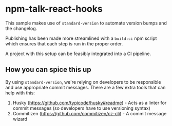 # npm-talk-react-hooks

This sample makes use of `standard-version` to automate version bumps and the changelog.

Publishing has been made more streamlined with a `build:ci` npm script which
ensures that each step is run in the proper order.

A project with this setup can be feasibly integrated into a CI pipeline.

## How you can spice this up

By using `standard-version`, we're relying on developers to be responsible and
use appropriate commit messages. There are a few extra tools that can help with
this:

1. Husky (https://github.com/typicode/husky#readme) - Acts as a linter for commit messages (so developers have to use versioning syntax)
2. Commitizen (https://github.com/commitizen/cz-cli) - A commit message wizard
